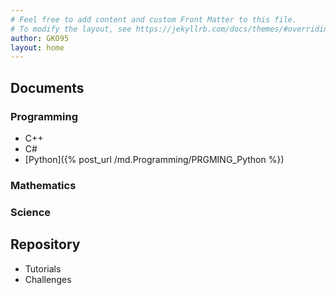 ```yaml
---
# Feel free to add content and custom Front Matter to this file.
# To modify the layout, see https://jekyllrb.com/docs/themes/#overriding-theme-defaults
author: GKO95
layout: home
---
```



## Documents

### Programming

* C++
* C#
* [Python]({% post_url /md.Programming/PRGMING_Python %})

### Mathematics

### Science

## Repository

* Tutorials
* Challenges
